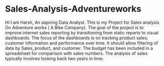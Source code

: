 # Sales-Analysis-Adventureworks

Hi I am Harsh, An aspiring Data Analyst. This is my Project for Sales analysis On Adventure works ( A Bike Company). 
The goal of the project is to improve internet sales reporting by transitioning from static reports to visual dashboards.
The focus of the dashboards is on tracking product sales, customer information and performance over time.
It should allow filtering of data by Sales, product, and customer.
The budget has been included in a spreadsheet for comparison with sales numbers. The analysis of sales typically involves looking back two years in time.
